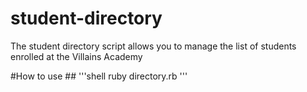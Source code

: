 # student-directory

The student directory script allows you to manage the list of students enrolled at the Villains Academy

#How to use ##
'''shell
ruby directory.rb
'''
